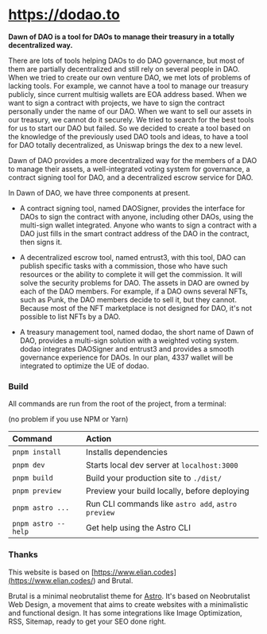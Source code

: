 # https://dodao.to

**Dawn of DAO is a tool for DAOs to manage their treasury in a totally decentralized way.**   

There are lots of tools helping DAOs to do DAO governance, but most of them are partially decentralized and still rely on several people in DAO. When we tried to create our own venture DAO, we met lots of problems of lacking tools. For example, we cannot have a tool to manage our treasury publicly, since current multisig wallets are EOA address based. When we want to sign a contract with projects, we have to sign the contract personally under the name of our DAO. When we want to sell our assets in our treasury, we cannot do it securely. We tried to search for the best tools for us to start our DAO but failed. So we decided to create a tool based on the knowledge of the previously used DAO tools and ideas, to have a tool for DAO totally decentralized, as Uniswap brings the dex to a new level.  

Dawn of DAO provides a more decentralized way for the members of a DAO to manage their assets, a well-integrated voting system for governance, a contract signing tool for DAO, and a decentralized escrow service for DAO.  

In Dawn of DAO, we have three components at present.  

- A contract signing tool, named DAOSigner, provides the interface for DAOs to sign the contract with anyone, including other DAOs, using the multi-sign wallet integrated. Anyone who wants to sign a contract with a DAO just fills in the smart contract address of the DAO in the contract, then signs it.  

- A decentralized escrow tool, named entrust3, with this tool, DAO can publish specific tasks with a commission, those who have such resources or the ability to complete it will get the commission. It will solve the security problems for DAO. The assets in DAO are owned by each of the DAO members. For example, if a DAO owns several NFTs, such as Punk, the DAO members decide to sell it, but they cannot. Because most of the NFT marketplace is not designed for DAO, it's not possible to list NFTs by a DAO.  

- A treasury management tool, named dodao, the short name of Dawn of DAO, provides a multi-sign solution with a weighted voting system. dodao integrates DAOSigner and entrust3 and provides a smooth governance experience for DAOs. In our plan, 4337 wallet will be integrated to optimize the UE of dodao.  

### Build

All commands are run from the root of the project, from a terminal:

(no problem if you use NPM or Yarn)

| Command             | Action                                             |
| :------------------ | :------------------------------------------------- |
| `pnpm install`      | Installs dependencies                              |
| `pnpm dev`          | Starts local dev server at `localhost:3000`        |
| `pnpm build`        | Build your production site to `./dist/`            |
| `pnpm preview`      | Preview your build locally, before deploying       |
| `pnpm astro ...`    | Run CLI commands like `astro add`, `astro preview` |
| `pnpm astro --help` | Get help using the Astro CLI                       |


### Thanks

This website is based on [https://www.elian.codes](<https://www.elian.codes/>) and Brutal.  

Brutal is a minimal neobrutalist theme for [Astro](https://astro.build/). It's based on Neobrutalist Web Design, a movement that aims to create websites with a minimalistic and functional design. It has some integrations like Image Optimization, RSS, Sitemap, ready to get your SEO done right.  
